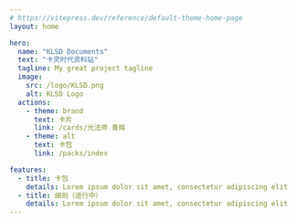 ```yaml
---
# https://vitepress.dev/reference/default-theme-home-page
layout: home

hero:
  name: "KLSD Documents"
  text: "卡灵时代资料站"
  tagline: My great project tagline
  image:
    src: /logo/KLSD.png
    alt: KLSD Logo
  actions:
    - theme: brand
      text: 卡片
      link: /cards/光法师 青辉
    - theme: alt
      text: 卡包
      link: /packs/index

features:
  - title: 卡包
    details: Lorem ipsum dolor sit amet, consectetur adipiscing elit
  - title: 细则（进行中）
    details: Lorem ipsum dolor sit amet, consectetur adipiscing elit
---
```


<script>
  // 需要使用外部图片链接
  let meta = document.createElement("meta");
  meta.setAttribute("name", "referrer");
  meta.setAttribute("content", "no-referrer");
  document.head.appendChild(meta);
</script>